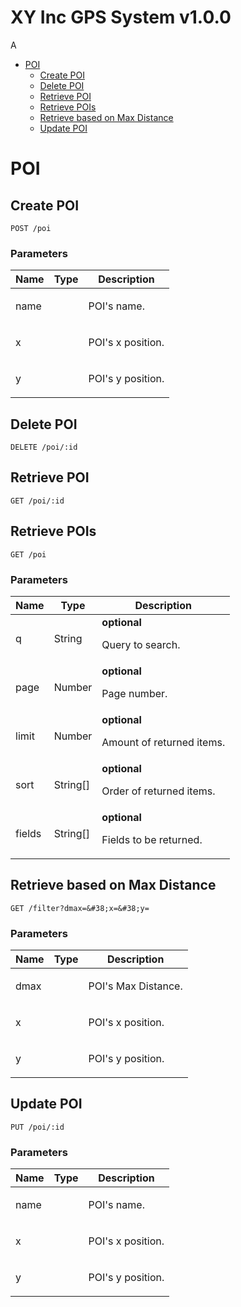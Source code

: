 # XY Inc GPS System v1.0.0

A

- [POI](#poi)
	- [Create POI](#create-poi)
	- [Delete POI](#delete-poi)
	- [Retrieve POI](#retrieve-poi)
	- [Retrieve POIs](#retrieve-pois)
	- [Retrieve based on Max Distance](#retrieve-based-on-max-distance)
	- [Update POI](#update-poi)
	


# POI

## Create POI



	POST /poi


### Parameters

| Name    | Type      | Description                          |
|---------|-----------|--------------------------------------|
| name			| 			|  <p>POI's name.</p>							|
| x			| 			|  <p>POI's x position.</p>							|
| y			| 			|  <p>POI's y position.</p>							|

## Delete POI



	DELETE /poi/:id


## Retrieve POI



	GET /poi/:id


## Retrieve POIs



	GET /poi


### Parameters

| Name    | Type      | Description                          |
|---------|-----------|--------------------------------------|
| q			| String			| **optional** <p>Query to search.</p>							|
| page			| Number			| **optional** <p>Page number.</p>							|
| limit			| Number			| **optional** <p>Amount of returned items.</p>							|
| sort			| String[]			| **optional** <p>Order of returned items.</p>							|
| fields			| String[]			| **optional** <p>Fields to be returned.</p>							|

## Retrieve based on Max Distance



	GET /filter?dmax=&#38;x=&#38;y=


### Parameters

| Name    | Type      | Description                          |
|---------|-----------|--------------------------------------|
| dmax			| 			|  <p>POI's Max Distance.</p>							|
| x			| 			|  <p>POI's x position.</p>							|
| y			| 			|  <p>POI's y position.</p>							|

## Update POI



	PUT /poi/:id


### Parameters

| Name    | Type      | Description                          |
|---------|-----------|--------------------------------------|
| name			| 			|  <p>POI's name.</p>							|
| x			| 			|  <p>POI's x position.</p>							|
| y			| 			|  <p>POI's y position.</p>							|


